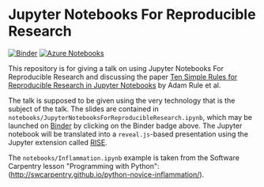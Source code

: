 # Jupyter Notebooks For Reproducible Research

[![Binder](https://mybinder.org/badge.svg)](https://mybinder.org/v2/gh/alex-konovalov/repro-jupyter/master) [![Azure Notebooks](https://notebooks.azure.com/launch.png)](https://notebooks.azure.com/alex-konovalov/libraries/repro-jupyter)

This repository is for giving a talk on using Jupyter Notebooks For Reproducible Research and discussing the paper 
[Ten Simple Rules for Reproducible Research in Jupyter Notebooks](https://arxiv.org/abs/1810.08055)
by Adam Rule et al.

The talk is supposed to be given using the very technology that is the subject of the talk.
The slides are contained in `notebooks/JupyterNotebooksForReproducibleResearch.ipynb`, 
which may be launched on [Binder](https://mybinder.org) by clicking on the Binder badge above.
The Jupyter notebook will be translated into a `reveal.js`-based presentation using the Jupyter 
extension called [RISE](https://rise.readthedocs.io).

The `notebooks/Inflammation.ipynb` example is taken from the Software Carpentry lesson
"Programming with Python": (<http://swcarpentry.github.io/python-novice-inflammation/>).
